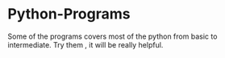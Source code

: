# Python-Programs
Some of the programs covers most of the python from basic to intermediate. Try them , it will be really helpful.
